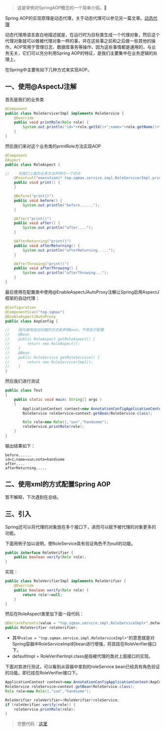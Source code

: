 >这是举例对SpringAOP概念的一个简单介绍。:horse:


Spring AOP的实现原理是动态代理，关于动态代理可以参见另一篇文章。[动态代理](http://www.cnblogs.com/sqmax/p/9042868.html)

动态代理用语言直白地描述就是，在运行时为目标类生成一个代理对象，然后这个代理对象就可以做被代理对象一样的事，并在这些事之前和之后做一些其他的操作。AOP常用于管理日志、数据库事务等操作，因为这些事情都是通用的，与业务无关，它们可以充分利用Spring AOP的特征，是我们主要集中在业务逻辑的处理上。

在Spring中主要有如下几种方式来实现AOP。

## 一、使用@AspectJ注解

首先是我们的业务类

```java
@Component
public class RoleServicerImpl implements RoleService {
    @Override
    public void printRole(Role role) {
        System.out.println("id="+role.getId()+";name="+role.getName()+";note="+role.getNote());
    }
}
```
然后我们来对这个业务类的printRole方法实现AOP

```java
@Component
@Aspect
public class RoleAspect {

//    将我们上面的业务方法声明为一个切点
    @Pointcut("execution(* top.sqmax.service.impl.RoleServicerImpl.printRole(..))")
    public void print() {
    }

    @Before("print()")
    public void before() {
        System.out.println("before......");
    }

    @After("print()")
    public void after() {
        System.out.println("after....");
    }

    @AfterReturning("print()")
    public void afterReturning() {
        System.out.println("afterReturning.....");
    }

    @AfterThrowing("print()")
    public void afterThrowing() {
        System.out.println("afterThrowing...");
    }
}
```

最后使用在配置类中使用@EnableAspectJAutoProxy注解让Spring启用AspectJ框架的自动代理：

```java
@Configuration
@ComponentScan("top.sqmax")
@EnableAspectJAutoProxy
public class AopConfig {

//    因为使用自动扫描的方式来声明bean，不用显示配置
//    @Bean
//    public RoleAspect getRoleAspect() {
//        return new RoleAspect();
//    }
//    @Bean
//    public RoleService getRoleService() {
//        return new RoleServicerImpl();
//    }
}
```

然后我们进行测试

```java
public class Test
{
    public static void main( String[] args )
    {
        ApplicationContext context=new AnnotationConfigApplicationContext(AopConfig.class);
        RoleService roleService=context.getBean(RoleService.class);

        Role role=new Role(1,"sun","handsome");
        roleService.printRole(role);
    }
}
```

输出结果如下：

```
before......
id=1;name=sun;note=handsome
after....
afterReturning.....
```

## 二、使用xml的方式配置Spring AOP

暂不解释，下次遇到在总结。

## 三、引入

Spring还可以将代理的对象放在多个接口下，进而可以赋予被代理的对象更多的功能。

下面用例子加以说明，使RoleService具有验证角色不为null的功能。

```java
public interface RoleVerifier {
    public boolean verify(Role role);
}
```
实现：

```java
public class RoleVerifierImpl implements RoleVerifier {
    @Override
    public boolean verify(Role role) {
        return role!=null;
    }
}
```

然后在RoleAspect类里加下面一段代码：

```java
@DeclareParents(value = "top.sqmax.service.impl.RoleServiceImpl+",defaultImpl = RoleVerifierImpl.class)
public RoleVerifier roleVerifier;
```

* 其中`value = "top.sqmax.service.impl.RoleServiceImpl+"`的意思就是对Spring容器中RoleServiceImpl的bean进行增强，将其挂在RoleVerifier接口下。
* defaultImpl = RoleVerifierImpl.class是指被代理的类对上面接口的实现。

下面对其进行测试，可以看到从容器中拿到的roleService bean已经具有角色验证的功能，即已挂在RoleVerifier接口下。
```java
ApplicationContext context=new AnnotationConfigApplicationContext(AopConfig.class);
RoleService roleService=context.getBean(RoleService.class);
Role role=new Role(1,"sun","handsome");

RoleVerifier roleVerifier=(RoleVerifier)roleService;
if (roleVerifier.verify(role)) {
    roleService.printRole(role);
}
```

>完整代码：[这里](https://github.com/sqmax/Spring-learning/tree/master/Spring-AOP)






